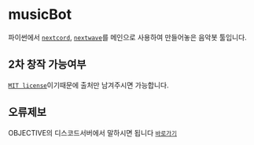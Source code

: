 # musicBot
파이썬에서 [`nextcord`](https://pypi.org/project/nextcord/), [`nextwave`](https://pypi.org/project/nextwave/)를 메인으로 사용하여 만들어놓은 음악봇 툴입니다.

## 2차 창작 가능여부
[`MIT license`](https://github.com/objectiveTM/musicBot/blob/main/LICENSE)이기때문에 출처만 남겨주시면 가능합니다.

## 오류제보
OBJECTIVE의 디스코드서버에서 말하시면 됩니다 [`바로가기`](https://discord.gg/w2Fw7UeZmY)
